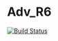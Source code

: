# Adv_R6
[![Build Status](https://travis-ci.org/stasinak/Adv_R6.svg?branch=master)](https://travis-ci.org/stasinak/Adv_R6)